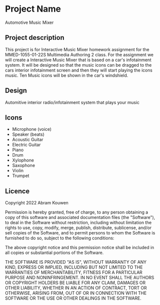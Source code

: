 # Project Name
Automotive Music Mixer 

## Project description
This project is for Interactive Music Mixer homework assignment for the MMED-1055-01-22S Multimedia Authoring 2 class. For the assignment we will create a Interactive Music Mixer that is based on a car's infotainment system. It will be designed so that the music icons can be dragged to the cars interior infotainment screen and then they will start playing the icons music. Ten Music icons will be shown in the car's windshield. 

## Design
Automitive interior radio/infotainment system that plays your music  
 

## Icons 
- Microphone (voice)
- Speaker (beats)
- Acoustic Guitar 
- Electric Guitar
- Piano
- Drum
- Xylophone
- Saxophone
- Violin
- Trumpet


## Licence 
Copyright 2022 Abram Kouwen

Permission is hereby granted, free of charge, to any person obtaining a copy of this software and associated documentation files (the "Software"), to deal in the Software without restriction, including without limitation the rights to use, copy, modify, merge, publish, distribute, sublicense, and/or sell copies of the Software, and to permit persons to whom the Software is furnished to do so, subject to the following conditions:

The above copyright notice and this permission notice shall be included in all copies or substantial portions of the Software.

THE SOFTWARE IS PROVIDED "AS IS", WITHOUT WARRANTY OF ANY KIND, EXPRESS OR IMPLIED, INCLUDING BUT NOT LIMITED TO THE WARRANTIES OF MERCHANTABILITY, FITNESS FOR A PARTICULAR PURPOSE AND NONINFRINGEMENT. IN NO EVENT SHALL THE AUTHORS OR COPYRIGHT HOLDERS BE LIABLE FOR ANY CLAIM, DAMAGES OR OTHER LIABILITY, WHETHER IN AN ACTION OF CONTRACT, TORT OR OTHERWISE, ARISING FROM, OUT OF OR IN CONNECTION WITH THE SOFTWARE OR THE USE OR OTHER DEALINGS IN THE SOFTWARE.